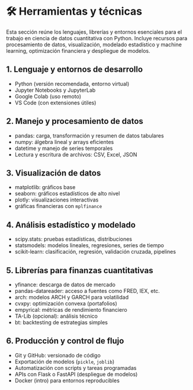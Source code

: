 # 🛠️ Herramientas y técnicas

Esta sección reúne los lenguajes, librerías y entornos esenciales para el trabajo en ciencia de datos cuantitativa con Python. Incluye recursos para procesamiento de datos, visualización, modelado estadístico y machine learning, optimización financiera y despliegue de modelos.

## 1. Lenguaje y entornos de desarrollo
- Python (versión recomendada, entorno virtual)
- Jupyter Notebooks y JupyterLab
- Google Colab (uso remoto)
- VS Code (con extensiones útiles)

## 2. Manejo y procesamiento de datos
- pandas: carga, transformación y resumen de datos tabulares
- numpy: álgebra lineal y arrays eficientes
- datetime y manejo de series temporales
- Lectura y escritura de archivos: CSV, Excel, JSON

## 3. Visualización de datos
- matplotlib: gráficos base
- seaborn: gráficos estadísticos de alto nivel
- plotly: visualizaciones interactivas
- gráficas financieras con `mplfinance`

## 4. Análisis estadístico y modelado
- scipy.stats: pruebas estadísticas, distribuciones
- statsmodels: modelos lineales, regresiones, series de tiempo
- scikit-learn: clasificación, regresión, validación cruzada, pipelines

## 5. Librerías para finanzas cuantitativas
- yfinance: descarga de datos de mercado
- pandas-datareader: acceso a fuentes como FRED, IEX, etc.
- arch: modelos ARCH y GARCH para volatilidad
- cvxpy: optimización convexa (portafolios)
- empyrical: métricas de rendimiento financiero
- TA-Lib (opcional): análisis técnico
- bt: backtesting de estrategias simples

## 6. Producción y control de flujo
- Git y GitHub: versionado de código
- Exportación de modelos (`pickle`, `joblib`)
- Automatización con scripts y tareas programadas
- APIs con Flask o FastAPI (despliegue de modelos)
- Docker (intro) para entornos reproducibles
